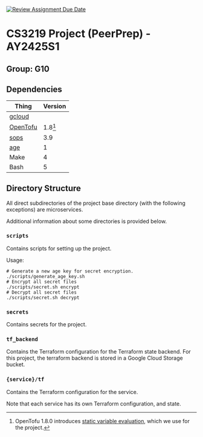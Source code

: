 [![Review Assignment Due Date](https://classroom.github.com/assets/deadline-readme-button-22041afd0340ce965d47ae6ef1cefeee28c7c493a6346c4f15d667ab976d596c.svg)](https://classroom.github.com/a/bzPrOe11)
# CS3219 Project (PeerPrep) - AY2425S1
## Group: G10

## Dependencies
| Thing                                            | Version |
| ------------------------------------------------ | ------- |
| [gcloud](https://cloud.google.com/sdk/gcloud)    |         |
| [OpenTofu](https://github.com/opentofu/opentofu) | 1.8[^1] |
| [sops](https://github.com/getsops/sops)          | 3.9     |
| [age](https://github.com/FiloSottile/age)        | 1       |
| Make                                             | 4       |
| Bash                                             | 5       |


## Directory Structure
All direct subdirectories of the project base directory (with the following exceptions) are microservices.

Additional information about some directories is provided below.
### `scripts`
Contains scripts for setting up the project.

Usage:
```
# Generate a new age key for secret encryption.
./scripts/generate_age_key.sh
# Encrypt all secret files
./scripts/secret.sh encrypt
# Decrypt all secret files
./scripts/secret.sh decrypt
```
### `secrets`
Contains secrets for the project.

### `tf_backend`
Contains the Terraform configuration for the Terraform state backend. 
For this project, the terraform backend is stored in a Google Cloud Storage bucket.

### `{service}/tf`
Contains the Terraform configuration for the service.

Note that each service has its own Terraform configuration, and state.


[^1]: OpenTofu 1.8.0 introduces [static variable evaluation](https://opentofu.org/blog/opentofu-1-8-0/), which we use for the project.